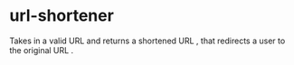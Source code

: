 # url-shortener
Takes in a valid URL and returns a shortened URL , that redirects a user to the original URL .
